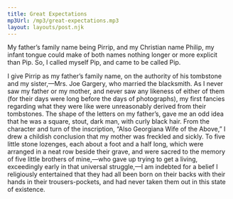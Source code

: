 ```yaml
---
title: Great Expectations
mp3Url: /mp3/great-expectations.mp3
layout: layouts/post.njk
---
```


My father’s family name being Pirrip, and my Christian name Philip, my infant tongue could make of both names nothing longer or more explicit than Pip. So, I called myself Pip, and came to be called Pip.

I give Pirrip as my father’s family name, on the authority of his tombstone and my sister,—Mrs. Joe Gargery, who married the blacksmith. As I never saw my father or my mother, and never saw any likeness of either of them (for their days were long before the days of photographs), my first fancies regarding what they were like were unreasonably derived from their tombstones. The shape of the letters on my father’s, gave me an odd idea that he was a square, stout, dark man, with curly black hair. From the character and turn of the inscription, “Also Georgiana Wife of the Above,” I drew a childish conclusion that my mother was freckled and sickly. To five little stone lozenges, each about a foot and a half long, which were arranged in a neat row beside their grave, and were sacred to the memory of five little brothers of mine,—who gave up trying to get a living, exceedingly early in that universal struggle,—I am indebted for a belief I religiously entertained that they had all been born on their backs with their hands in their trousers-pockets, and had never taken them out in this state of existence.
